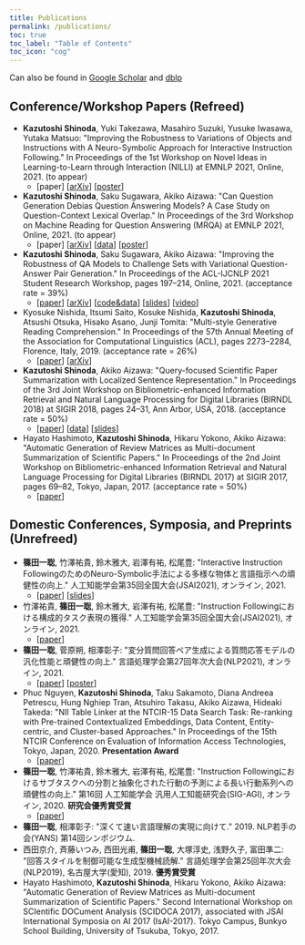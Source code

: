 ```yaml
---
title: Publications
permalink: /publications/
toc: true
toc_label: "Table of Contents"
toc_icon: "cog"
---
```


Can also be found in [Google Scholar](https://scholar.google.co.jp/citations?user=CKzpArsAAAAJ&hl=ja) and [dblp](https://dblp.uni-trier.de/pers/hd/s/Shinoda:Kazutoshi)

## Conference/Workshop Papers (Refreed)
* **Kazutoshi Shinoda**, Yuki Takezawa, Masahiro Suzuki, Yusuke Iwasawa, Yutaka Matsuo: "Improving the Robustness to Variations of Objects and Instructions with A Neuro-Symbolic Approach for Interactive Instruction Following." In Proceedings of the 1st Workshop on Novel Ideas in Learning-to-Learn through Interaction (NILLI) at EMNLP 2021, Online, 2021. (to appear)
  * [paper] [[arXiv](https://arxiv.org/abs/2110.07031)] [[poster](https://github.com/KazutoshiShinoda/slides/blob/master/NILLI2021.pdf)]
* **Kazutoshi Shinoda**, Saku Sugawara, Akiko Aizawa: "Can Question Generation Debias Question Answering Models?
A Case Study on Question-Context Lexical Overlap." In Proceedings of the 3rd Workshop on Machine Reading for Question Answering (MRQA) at EMNLP 2021, Online, 2021. (to appear)
  * [paper] [[arXiv](https://arxiv.org/abs/2109.11256)] [[data](https://github.com/KazutoshiShinoda/Synonym-Replacement)] [[poster](https://github.com/KazutoshiShinoda/slides/blob/master/MRQA2021.pdf)]
* **Kazutoshi Shinoda**, Saku Sugawara, Akiko Aizawa: "Improving the Robustness of QA Models to Challenge Sets with Variational Question-Answer Pair Generation." In Proceedings of the ACL-IJCNLP 2021 Student Research Workshop, pages 197–214, Online, 2021. (acceptance rate = 39%)
  * [[paper](https://aclanthology.org/2021.acl-srw.21/)] [[arXiv](https://arxiv.org/abs/2004.03238)] [[code&data](https://github.com/KazutoshiShinoda/VQAG)] [[slides](https://github.com/KazutoshiShinoda/slides/blob/4c2bea8cf46953dd800b646c01cbdca5ccc9e640/ACL2021SRW.pdf)] [[video](https://screencast-o-matic.com/watch/cr1TDfV1w5o)]
* Kyosuke Nishida, Itsumi Saito, Kosuke Nishida, **Kazutoshi Shinoda**, Atsushi Otsuka, Hisako Asano, Junji Tomita: "Multi-style Generative Reading Comprehension." In Proceedings of the 57th Annual Meeting of the Association for Computational Linguistics (ACL), pages 2273–2284, Florence, Italy, 2019. (acceptance rate = 26%)
  * [[paper](https://www.aclweb.org/anthology/P19-1220/)] [[arXiv](https://arxiv.org/abs/1901.02262)]
* **Kazutoshi Shinoda**, Akiko Aizawa: "Query-focused Scientific Paper Summarization with Localized Sentence Representation." In Proceedings of the 3rd Joint Workshop on Bibliometric-enhanced Information Retrieval and Natural Language Processing for Digital Libraries (BIRNDL 2018) at SIGIR 2018, pages 24–31, Ann Arbor, USA, 2018. (acceptance rate = 50%)
  * [[paper](http://ceur-ws.org/Vol-2132/paper3.pdf)] [[data](https://github.com/Alab-NII/Q-SciSumm)] [[slides](https://docs.google.com/presentation/d/13as3kIMsQZCXwSdTrG1n_-ciHNM9oa96DO0_8HIbXeA/edit?usp=sharing)]
* Hayato Hashimoto, **Kazutoshi Shinoda**, Hikaru Yokono, Akiko Aizawa: "Automatic Generation of Review Matrices as Multi-document Summarization of Scientific Papers." In Proceedings of the 2nd Joint Workshop on Bibliometric-enhanced Information Retrieval and Natural Language Processing for Digital Libraries (BIRNDL 2017) at SIGIR 2017, pages 69–82, Tokyo, Japan, 2017. (acceptance rate = 50%)
  * [[paper](http://ceur-ws.org/Vol-1888/paper6.pdf)]

## Domestic Conferences, Symposia, and Preprints (Unrefreed)
* **篠田一聡**, 竹澤祐貴, 鈴木雅大, 岩澤有祐, 松尾豊: "Interactive Instruction FollowingのためのNeuro-Symbolic手法による多様な物体と言語指示への頑健性の向上." 人工知能学会第35回全国大会(JSAI2021), オンライン, 2021.
  * [[paper](https://www.jstage.jst.go.jp/article/pjsai/JSAI2021/0/JSAI2021_2J3GS8b03/_article/-char/ja/)] [[slides](https://github.com/KazutoshiShinoda/slides/blob/a429e5e9e95b97a93faa34c5757b39117fbc9855/JSAI2021Shinoda.pdf)]
* 竹澤祐貴, **篠田一聡**, 鈴木雅大, 岩澤有祐, 松尾豊: "Instruction Followingにおける構成的タスク表現の獲得." 人工知能学会第35回全国大会(JSAI2021), オンライン, 2021.
  * [[paper](https://www.jstage.jst.go.jp/article/pjsai/JSAI2021/0/JSAI2021_2J4GS8c01/_article/-char/ja/)]
* **篠田一聡**, 菅原朔, 相澤彰子: "変分質問回答ペア生成による質問応答モデルの汎化性能と頑健性の向上." 言語処理学会第27回年次大会(NLP2021), オンライン, 2021.
  * [[paper](https://www.anlp.jp/proceedings/annual_meeting/2021/pdf_dir/P7-21.pdf)] [[poster](https://github.com/KazutoshiShinoda/slides/blob/2923b95775cb92628d8ff955a8e2e81c18e078a1/NLP2021-Shinoda-Posterv4.pdf)]
* Phuc Nguyen, **Kazutoshi Shinoda**, Taku Sakamoto, Diana Andreea Petrescu, Hung Nghiep Tran, Atsuhiro Takasu, Akiko Aizawa, Hideaki Takeda: "NII Table Linker at the NTCIR-15 Data Search Task: Re-ranking with Pre-trained Contextualized Embeddings, Data Content, Entity-centric, and Cluster-based Approaches." In Proceedings of the 15th NTCIR Conference on Evaluation of Information Access Technologies, Tokyo, Japan, 2020. **Presentation Award**
  * [[paper](http://research.nii.ac.jp/ntcir/workshop/OnlineProceedings15/pdf/ntcir/04-NTCIR15-DATA-NguyenP.pdf)]
* **篠田一聡**, 竹澤祐貴, 鈴木雅大, 岩澤有祐, 松尾豊: "Instruction Followingにおけるサブタスクへの分割と抽象化された行動の予測による長い行動系列への頑健性の向上." 第16回 人工知能学会 汎用人工知能研究会(SIG-AGI), オンライン, 2020. **研究会優秀賞受賞**
  * [[paper](https://jsai.ixsq.nii.ac.jp/ej/?action=pages_view_main&active_action=repository_view_main_item_detail&item_id=10860&item_no=1&page_id=13&block_id=23)]
* **篠田一聡**, 相澤彰子: "深くて速い言語理解の実現に向けて." 2019. NLP若手の会(YANS) 第14回シンポジウム.
* 西田京介, 斉藤いつみ, 西田光甫, **篠田一聡**, 大塚淳史, 浅野久子, 富田準二: "回答スタイルを制御可能な生成型機械読解." 言語処理学会第25回年次大会(NLP2019), 名古屋大学(愛知), 2019. **優秀賞受賞**
* Hayato Hashimoto, **Kazutoshi Shinoda**, Hikaru Yokono, Akiko Aizawa: "Automatic Generation of Review Matrices as Multi-document Summarization of Scientific Papers." Second International Workshop on SCIentific DOCument Analysis (SCIDOCA 2017), associated with JSAI International Symposia on AI 2017 (IsAI-2017). Tokyo Campus, Bunkyo School Building, University of Tsukuba, Tokyo, 2017.
